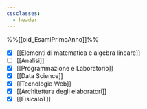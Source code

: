 ```yaml
---
cssclasses:
  - header
---
```

%%[[old_EsamiPrimoAnno]]%%

- [x] [[Elementi di matematica e algebra lineare]]
- [ ] [[Analisi]]
- [x] [[Programmazione e Laboratorio]]
- [x] [[Data Science]]
- [x] [[Tecnologie Web]]
- [x] [[Architettura degli elaboratori]]
- [x] [[FisicaIoT]]